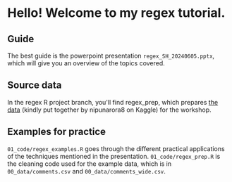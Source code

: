 # Hello! Welcome to my regex tutorial.

## Guide
The best guide is the powerpoint presentation `regex_SH_20240605.pptx`, which will give you an overview of the topics covered.

## Source data
In the regex R project branch, you'll find regex_prep, which prepares [the data](https://www.kaggle.com/datasets/nipunarora8/most-liked-comments-on-youtube) (kindly put together by nipunarora8 on Kaggle) for the workshop.

## Examples for practice
`01_code/regex_examples.R` goes through the different practical applications of the techniques mentioned in the presentation.
`01_code/regex_prep.R` is the cleaning code used for the example data, which is in `00_data/comments.csv` and `00_data/comments_wide.csv`.
